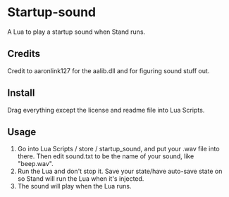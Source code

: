 # Startup-sound
A Lua to play a startup sound when Stand runs.

## Credits  
Credit to aaronlink127 for the aalib.dll and for figuring sound stuff out.  
  
## Install  
Drag everything except the license and readme file into Lua Scripts.  

## Usage  
1. Go into Lua Scripts / store / startup_sound, and put your .wav file into there. Then edit sound.txt to be the name of your sound, like "beep.wav".
2. Run the Lua and don't stop it. Save your state/have auto-save state on so Stand will run the Lua when it's injected.
3. The sound will play when the Lua runs.